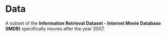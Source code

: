# Data
A subset of the **Information Retrieval Dataset - Internet Movie Database (IMDB)** specifically movies after the year 2007.